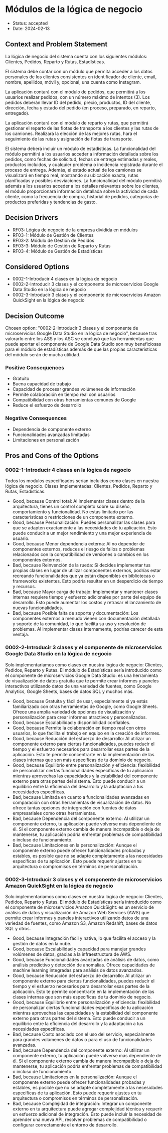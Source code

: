 # Módulos de la lógica de negocio

* Status: accepted
* Date: 2024-02-13

## Context and Problem Statement

La lógica de negocio del sistema cuenta con los siguientes módulos: Clientes, Pedidos, Reparto y Rutas, Estadísticas.

El sistema debe contar con un módulo que permita acceder a los datos personales de los clientes consistentes en identificador de cliente, email, nombre, apellidos, móvil y, opcional, una cuenta como Instagram.

La aplicación contará con el módulo de pedidos, que permitirá a los usuarios realizar pedidos, con un número máximo de intentos (3). Los pedidos deberán llevar ID del pedido, precio, productos, ID del cliente, dirección, fecha y estado del pedido (en proceso, preparado, en reparto, entregado).

La aplicación contará con el módulo de reparto y rutas, que permitirá gestionar el reparto de las flotas de transporte a los clientes y las rutas de los camiones. Realizará la elección de las mejores rutas, hará el seguimiento de las rutas y asignación de flotas de transporte.

El sistema deberá incluir un módulo de estadísticas. La funcionalidad del módulo permitirá a los usuarios acceder a información detallada sobre los pedidos, como fechas de solicitud, fechas de entrega estimadas y reales, productos incluidos, y cualquier problema o incidencia registrada durante el proceso de entrega. Además, el estado actual de los camiones se visualizará en tiempo real, mostrando su ubicación exacta, rutas planificadas y posibles desviaciones. La funcionalidad del módulo permitirá además a los usuarios acceder a los detalles relevantes sobre los clientes, el módulo proporcionará información detallada sobre la actividad de cada cliente, como la frecuencia de compra, historial de pedidos, categorías de productos preferidas y tendencias de gasto.

## Decision Drivers

* RF03: Lógica de negocio de la empresa dividida en módulos
* RF03-1: Módulo de Gestión de Clientes
* RF03-2: Módulo de Gestión de Pedidos
* RF03-3: Módulo de Gestión de Reparto y Rutas
* RF03-4: Módulo de Gestión de Estadísticas

## Considered Options

* 0002-1-Introducir 4 clases en la lógica de negocio
* 0002-2-Introducir 3 clases y el componente de microservicios Google Data Studio en la lógica de negocio
* 0002-3-Introducir 3 clases y el componente de microservicios Amazon QuickSight en la lógica de negocio

## Decision Outcome

Chosen option: "0002-2-Introducir 3 clases y el componente de microservicios Google Data Studio en la lógica de negocio", because tras valorarlo entre los ASS y los ASC se concluyó que las herramientas que puede aportar el componente de Google Data Studio son muy beneficiosas para el módulo de estadísticas además de que las propias características del módulo serán de mucha utilidad.

### Positive Consequences

* Gratuito
* Buena capacidad de trabajo
* Capacidad de procesar grandes volúmenes de información
* Permite colaboración en tiempo real con usuarios
* Compatibilidad con otras herramientas comunes de Google
* Reduce el esfuerzo de desarrollo

### Negative Consequences

* Dependencia de componente externo
* Funcionalidades avanzadas limitadas
* Limitaciones en personalización

## Pros and Cons of the Options

### 0002-1-Introducir 4 clases en la lógica de negocio

Todos los modulos especificados serían incluidos como clases en nuestra lógica de negocio. Clases implementadas: Clientes, Pedidos, Reparto y Rutas, Estadísticas.

* Good, because Control total: Al implementar clases dentro de la arquitectura, tienes un control completo sobre su diseño, comportamiento y funcionalidad. No estás limitado por las características o restricciones de un componente externo.
* Good, because Personalización: Puedes personalizar las clases para que se adapten exactamente a las necesidades de tu aplicación. Esto puede conducir a un mejor rendimiento y una mejor experiencia de usuario.
* Good, because Menor dependencia externa: Al no depender de componentes externos, reduces el riesgo de fallos o problemas relacionados con la compatibilidad de versiones o cambios en los componentes externos.
* Bad, because Reinvención de la rueda: Si decides implementar tus propias clases en lugar de utilizar componentes externos, podrías estar recreando funcionalidades que ya están disponibles en bibliotecas o frameworks existentes. Esto podría resultar en un desperdicio de tiempo y recursos.
* Bad, because Mayor carga de trabajo: Implementar y mantener clases internas requiere tiempo y esfuerzo adicionales por parte del equipo de desarrollo. Esto puede aumentar los costos y retrasar el lanzamiento de nuevas funcionalidades.
* Bad, because Posible falta de soporte y documentación: Los componentes externos a menudo vienen con documentación detallada y soporte de la comunidad, lo que facilita su uso y resolución de problemas. Al implementar clases internamente, podrías carecer de esta ventaja.

### 0002-2-Introducir 3 clases y el componente de microservicios Google Data Studio en la lógica de negocio

Solo implementariamos como clases en nuestra lógica de negocio: Clientes, Pedidos, Reparto y Rutas.
El módulo de Estadísticas sería introducido como el componente de microservicios Google Data Studio: es una herramienta de visualización de datos gratuita que te permite crear informes y paneles interactivos utilizando datos de una variedad de fuentes, como Google Analytics, Google Sheets, bases de datos SQL y muchos más.

* Good, because Gratuita y fácil de usar, especialmente si ya estás familiarizado con otras herramientas de Google, como Google Sheets. Ofrece una amplia variedad de opciones de visualización y personalización para crear informes atractivos y personalizados.
* Good, because Escalabilidad y disponibilidad confiables.
* Good, because Permite la colaboración en tiempo real con otros usuarios, lo que facilita el trabajo en equipo en la creación de informes.
* Good, because Reducción del esfuerzo de desarrollo: Al utilizar un componente externo para ciertas funcionalidades, puedes reducir el tiempo y el esfuerzo necesarios para desarrollar esas partes de la aplicación. Esto te permite concentrarte en la implementación de las clases internas que son más específicas de tu dominio de negocio.
* Good, because Equilibrio entre personalización y eficiencia: flexibilidad de personalizar ciertas funcionalidades específicas de tu aplicación mientras aprovechas las capacidades y la estabilidad del componente externo para otras partes del sistema. Esto puede conducir a un equilibrio entre la eficiencia del desarrollo y la adaptación a tus necesidades específicas.
* Bad, because Limitada en cuanto a funcionalidades avanzadas en comparación con otras herramientas de visualización de datos. No ofrece tantas opciones de integración con fuentes de datos empresariales como otras herramientas.
* Bad, because Dependencia del componente externo: Al utilizar un componente externo, tu aplicación puede volverse más dependiente de él. Si el componente externo cambia de manera incompatible o deja de mantenerse, tu aplicación podría enfrentar problemas de compatibilidad o incluso de funcionamiento.
* Bad, because Limitaciones en la personalización: Aunque el componente externo puede ofrecer funcionalidades probadas y estables, es posible que no se adapte completamente a las necesidades específicas de tu aplicación. Esto puede requerir ajustes en tu arquitectura o compromisos en términos de personalización.

### 0002-3-Introducir 3 clases y el componente de microservicios Amazon QuickSight en la lógica de negocio

Solo implementariamos como clases en nuestra lógica de negocio: Clientes, Pedidos, Reparto y Rutas.
El módulo de Estadísticas sería introducido como el componente de microservicios Amazon QuickSight: es un servicio de análisis de datos y visualización de Amazon Web Services (AWS) que permite crear informes y paneles interactivos utilizando datos de una variedad de fuentes, como Amazon S3, Amazon Redshift, bases de datos SQL y otros.

* Good, because Integración fácil y nativa, lo que facilita el acceso y la gestión de datos en la nube.
* Good, because Escalabilidad y capacidad para manejar grandes volúmenes de datos, gracias a la infraestructura de AWS.
* Good, because Funcionalidades avanzadas de análisis de datos, como análisis predictivo y detección de anomalías. Ofrece capacidades de machine learning integradas para análisis de datos avanzados.
* Good, because Reducción del esfuerzo de desarrollo: Al utilizar un componente externo para ciertas funcionalidades, puedes reducir el tiempo y el esfuerzo necesarios para desarrollar esas partes de la aplicación. Esto te permite concentrarte en la implementación de las clases internas que son más específicas de tu dominio de negocio.
* Good, because Equilibrio entre personalización y eficiencia: flexibilidad de personalizar ciertas funcionalidades específicas de tu aplicación mientras aprovechas las capacidades y la estabilidad del componente externo para otras partes del sistema. Esto puede conducir a un equilibrio entre la eficiencia del desarrollo y la adaptación a tus necesidades específicas.
* Bad, because Costo asociado con el uso del servicio, especialmente para grandes volúmenes de datos o para el uso de funcionalidades avanzadas.
* Bad, because Dependencia del componente externo: Al utilizar un componente externo, tu aplicación puede volverse más dependiente de él. Si el componente externo cambia de manera incompatible o deja de mantenerse, tu aplicación podría enfrentar problemas de compatibilidad o incluso de funcionamiento.
* Bad, because Limitaciones en la personalización: Aunque el componente externo puede ofrecer funcionalidades probadas y estables, es posible que no se adapte completamente a las necesidades específicas de tu aplicación. Esto puede requerir ajustes en tu arquitectura o compromisos en términos de personalización.
* Bad, because Complejidad de integración: Integrar un componente externo en tu arquitectura puede agregar complejidad técnica y requerir un esfuerzo adicional de integración. Esto puede incluir la necesidad de aprender una nueva API, resolver problemas de compatibilidad o configurar correctamente el entorno de desarrollo.
